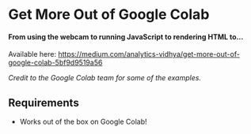 # Get More Out of Google Colab
#### From using the webcam to running JavaScript to rendering HTML to…

Available here: https://medium.com/analytics-vidhya/get-more-out-of-google-colab-5bf9d9519a56

*Credit to the Google Colab team for some of the examples.*

## Requirements
* Works out of the box on Google Colab!
